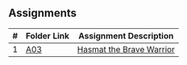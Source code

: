 ## Assignments

|  #  | Folder Link                            | Assignment Description                               |
| :-: | -------------------------------------- | ---------------------------------------------------- |
|  1  | [A03](./A03/README.md) | [Hasmat the Brave Warrior](./A03/README.md) |

